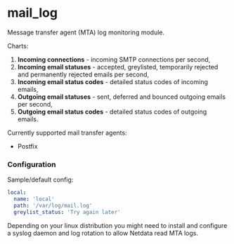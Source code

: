 # mail_log

Message transfer agent (MTA) log monitoring module.

Charts:

1. **Incoming connections** - incoming SMTP connections per second,
2. **Incoming email statuses** - accepted, greylisted, temporarily rejected and permanently rejected emails per second,
3. **Incoming email status codes** - detailed status codes of incoming emails,
4. **Outgoing email statuses** - sent, deferred and bounced outgoing emails per second,
5. **Outgoing email status codes** - detailed status codes of outgoing emails.

Currently supported mail transfer agents:

* Postfix

### Configuration

Sample/default config:
```yaml
local:
  name: 'local'
  path: '/var/log/mail.log'
  greylist_status: 'Try again later'
```

Depending on your linux distribution you might need to install and configure a syslog daemon and log rotation to allow
Netdata read MTA logs.

